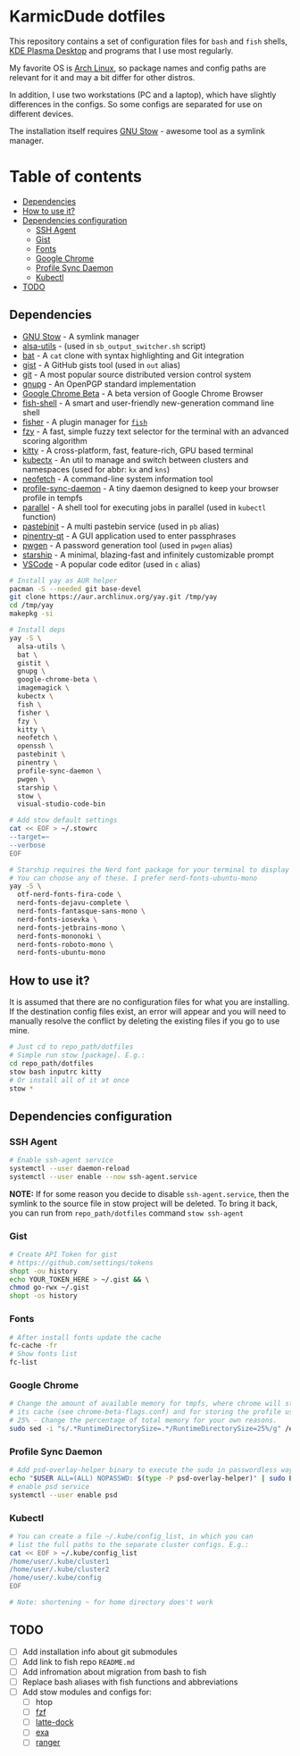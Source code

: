 # KarmicDude dotfiles #

This repository contains a set of configuration files for `bash` and `fish` shells, [KDE Plasma Desktop][Plasma] and programs that I use most regularly.

My favorite OS is [Arch Linux][Arch Linux], so package names and config paths are relevant for it and may a bit differ for other distros.

In addition, I use two workstations (PC and a laptop), which have slightly differences in the configs. So some configs are separated for use on different devices.

The installation itself requires [GNU Stow][GNU Stow] - awesome tool as a symlink manager.

# Table of contents #
<!-- TOC -->

- [Dependencies](#dependencies)
- [How to use it?](#how-to-use-it)
- [Dependencies configuration](#dependencies-configuration)
    - [SSH Agent](#ssh-agent)
    - [Gist](#gist)
    - [Fonts](#fonts)
    - [Google Chrome](#google-chrome)
    - [Profile Sync Daemon](#profile-sync-daemon)
    - [Kubectl](#kubectl)
- [TODO](#todo)

<!-- /TOC -->

## Dependencies ##

* [GNU Stow][GNU Stow] - A symlink manager
* [alsa-utils][alsa] - (used in `sb_output_switcher.sh` script)
* [bat][bat] - A `cat` clone with syntax highlighting and Git integration
* [gist][gist] - A GitHub gists tool (used in `out` alias)
* [git][git] - A most popular source distributed version control system
* [gnupg][gnupg] - An OpenPGP standard implementation
* [Google Chrome Beta][chrome] - A beta version of Google Chrome Browser
* [fish-shell][fish] - A smart and user-friendly new-generation command line shell
* [fisher][fisher] - A plugin manager for [`fish`][fish]
* [fzy][fzy] - A fast, simple fuzzy text selector for the terminal with an advanced scoring algorithm
* [kitty][kitty] - A cross-platform, fast, feature-rich, GPU based terminal
* [kubectx][kubectx] - An util to manage and switch between clusters and namespaces (used for abbr: `kx` and `kns`)
* [neofetch][neofetch] - A command-line system information tool
* [profile-sync-daemon][psd] - A tiny daemon designed to keep your browser profile in tempfs
* [parallel][parallel] - A shell tool for executing jobs in parallel (used in `kubectl` function)
* [pastebinit][pastebinit] - A multi pastebin service (used in `pb` alias)
* [pinentry-qt][pinentry] - A GUI application used to enter passphrases
* [pwgen][pwgen] - A password generation tool (used in `pwgen` alias)
* [starship][starship] - A minimal, blazing-fast and infinitely customizable prompt
* [VSCode][VSCode] - A popular code editor (used in `c` alias)

```bash
# Install yay as AUR helper
pacman -S --needed git base-devel
git clone https://aur.archlinux.org/yay.git /tmp/yay
cd /tmp/yay
makepkg -si

# Install deps
yay -S \
  alsa-utils \
  bat \
  gistit \
  gnupg \
  google-chrome-beta \
  imagemagick \
  kubectx \
  fish \
  fisher \
  fzy \
  kitty \
  neofetch \
  openssh \
  pastebinit \
  pinentry \
  profile-sync-daemon \
  pwgen \
  starship \
  stow \
  visual-studio-code-bin

# Add stow default settings
cat << EOF > ~/.stowrc
--target=~
--verbose
EOF

# Starship requires the Nerd font package for your terminal to display icons.
# You can choose any of these. I prefer nerd-fonts-ubuntu-mono
yay -S \
  otf-nerd-fonts-fira-code \
  nerd-fonts-dejavu-complete \
  nerd-fonts-fantasque-sans-mono \
  nerd-fonts-iosevka \
  nerd-fonts-jetbrains-mono \
  nerd-fonts-mononoki \
  nerd-fonts-roboto-mono \
  nerd-fonts-ubuntu-mono
```
## How to use it?

It is assumed that there are no configuration files for what you are installing.
If the destination config files exist, an error will appear and you will need to
manually resolve the conflict by deleting the existing files if you go to use mine.

```bash
# Just cd to repo_path/dotfiles
# Simple run stow [package]. E.g.:
cd repo_path/dotfiles
stow bash inputrc kitty
# Or install all of it at once
stow *
```

## Dependencies configuration ##

### SSH Agent ###

```bash
# Enable ssh-agent service
systemctl --user daemon-reload
systemctl --user enable --now ssh-agent.service
```

**NOTE:** If for some reason you decide to disable `ssh-agent.service`,
then the symlink to the source file in stow project will be deleted.
To bring it back, you can run from `repo_path/dotfiles` command `stow ssh-agent`

### Gist ###

```bash
# Create API Token for gist
# https://github.com/settings/tokens
shopt -ou history
echo YOUR_TOKEN_HERE > ~/.gist && \
chmod go-rwx ~/.gist
shopt -os history
```

### Fonts ###

```bash
# After install fonts update the cache
fc-cache -fr
# Show fonts list
fc-list
```
### Google Chrome ###

```bash
# Change the amount of available memory for tmpfs, where chrome will store
# its cache (see chrome-beta-flags.conf) and for storing the profile using psd
# 25% - Change the percentage of total memory for your own reasons.
sudo sed -i "s/.*RuntimeDirectorySize=.*/RuntimeDirectorySize=25%/g" /etc/systemd/logind.conf
```
### Profile Sync Daemon ###

```bash
# Add psd-overlay-helper binary to execute the sudo in passwordless way
echo "$USER ALL=(ALL) NOPASSWD: $(type -P psd-overlay-helper)" | sudo EDITOR='tee -a' visudo
# enable psd service
systemctl --user enable psd
```
### Kubectl ###

```bash
# You can create a file ~/.kube/config_list, in which you can
# list the full paths to the separate cluster configs. E.g.:
cat << EOF > ~/.kube/config_list
/home/user/.kube/cluster1
/home/user/.kube/cluster2
/home/user/.kube/config
EOF

# Note: shortening ~ for home directory does't work
```

## TODO ##

- [ ] Add installation info about git submodules
- [ ] Add link to fish repo `README.md`
- [ ] Add infromation about migration from bash to fish
- [ ] Replace bash aliases with fish functions and abbreviations
- [ ] Add stow modules and configs for:
  - [ ] htop
  - [ ] [fzf][fzf]
  - [ ] [latte-dock][latte-dock]
  - [ ] [exa][exa]
  - [ ] [ranger][ranger]

<!-- LINKS -->

[alsa]: https://wiki.archlinux.org/title/Advanced_Linux_Sound_Architecture#ALSA_Utilities
[Arch Linux]: https://wiki.archlinux.org/index.php/Arch_Linux
[bat]: https://github.com/sharkdp/bat
[chrome]: https://www.google.com/intl/en/chrome/beta
[exa]: https://the.exa.website
[fish]: https://fishshell.com/
[fisher]: https://github.com/jorgebucaran/fisher
[fzf]: https://github.com/junegunn/fzf
[fzy]: https://github.com/jhawthorn/fzy
[gist]: https://github.com/defunkt/gist
[git]: https://git-scm.com
[GNU Stow]: https://www.gnu.org/software/stow/
[gnupg]: https://gnupg.org
[KDE Baloo]: https://wiki.archlinux.org/index.php/Baloo
[kitty]: https://github.com/kovidgoyal/kitty
[kubectx]: https://github.com/ahmetb/kubectx
[latte-dock]: https://github.com/KDE/latte-dock
[neofetch]: https://github.com/dylanaraps/neofetch
[parallel]: https://www.gnu.org/software/parallel
[pastebinit]: https://launchpad.net/pastebinit
[pinentry]: https://wiki.archlinux.org/index.php/GnuPG#pinentry
[Plasma]:https://kde.org/plasma-desktop/
[psd]: https://wiki.archlinux.org/title/Profile-sync-daemon
[pwgen]: https://sourceforge.net/projects/pwgen
[ranger]: https://github.com/ranger/ranger
[starship]: https://starship.rs
[VSCode]: https://code.visualstudio.com

